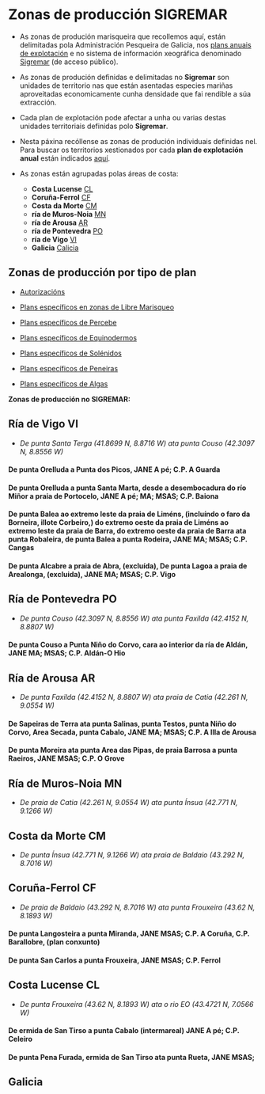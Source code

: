# Zonas de producción SIGREMAR


* As zonas de produción marisqueira que recollemos aquí, están delimitadas pola Administración Pesqueira de Galicia, nos [plans anuais de explotación][] e no sistema de información xeográfica denominado [Sigremar][] (de acceso público).

* As zonas de produción definidas e delimitadas no __Sigremar__ son unidades de territorio nas que están asentadas especies mariñas aproveitadas economicamente cunha densidade que fai rendible a súa extracción. 

* Cada plan de explotación pode afectar a unha ou varias destas unidades territoriais definidas polo __Sigremar__. 

* Nesta páxina recóllense as zonas de produción individuais definidas nel.  
 Para buscar os territorios xestionados por cada __plan de explotación anual__ están indicados [aquí](IndiceZonasPlan.md).

* As zonas están agrupadas polas áreas de costa:

	+ __Costa Lucense__ [CL](#Costa_Lucense_CL)
	+ __Coruña-Ferrol__ [CF](#Coruña-Ferrol_CF)
	+ __Costa da Morte__ [CM](#Costa_da_Morte_CM)
	+ __ría de Muros-Noia__ [MN](#Ría_de_Muros-Noia_MN)
	+ __ría de Arousa__ [AR](#Ría_de_Arousa_AR)
	+ __ría de Pontevedra__ [PO](Ría_de_Pontevedra_PO)
	+ __ría de Vigo__ [VI](#Ría_de_Vigo_VI)
	+ __Galicia__ [Calicia](#Galicia)

## Zonas de producción por tipo de plan

* [Autorizacións](ZonasDeProduccionAAUT.md)

* [Plans específicos en zonas de Libre Marisqueo](ZonasDeProduccionBESP.md)

* [Plans específicos de Percebe](ZonasDeProduccionDPER.md)

* [Plans específicos de Equinodermos](ZonasDeProduccionFEQD.md)

* [Plans específicos de Solénidos](ZonasDeProduccionGSOL.md)

* [Plans específicos de Peneiras](ZonasDeProduccionHPEN.md)

* [Plans específicos de Algas](ZonasDeProduccionIALG.md)



__Zonas de producción no SIGREMAR:__


## Ría de Vigo VI

* _De punta Santa Terga (41.8699 N, 8.8716 W) ata punta Couso (42.3097 N, 8.8556 W)_

#### De punta Orelluda a Punta dos Picos, JANE A pé; C.P. A Guarda

#### De punta Orelluda a punta Santa Marta, desde a desembocadura do río Miñor a praia de Portocelo, JANE A pé; MA; MSAS; C.P. Baiona

#### De punta Balea ao extremo leste da praia de Liméns, (incluíndo o faro da Borneira, illote Corbeiro,) do extremo oeste da praia de Liméns ao extremo leste da praia de Barra, do extremo oeste da praia de Barra ata punta Robaleira, de punta Balea a punta Rodeira, JANE MA; MSAS; C.P. Cangas

#### De punta Alcabre a praia de Abra, (excluída), De punta Lagoa a praia de Arealonga, (excluida), JANE MA; MSAS; C.P. Vigo



## Ría de Pontevedra PO

* _De punta Couso (42.3097 N, 8.8556 W) ata punta Faxilda (42.4152 N, 8.8807 W)_

#### De punta Couso a Punta Niño do Corvo, cara ao interior da ría de Aldán, JANE MA; MSAS; C.P. Aldán-O Hio



## Ría de Arousa AR

* _De punta Faxilda (42.4152 N, 8.8807 W) ata praia de Catia (42.261 N, 9.0554 W)_

#### De Sapeiras de Terra ata punta Salinas, punta Testos, punta Niño do Corvo, Area Secada, punta Cabalo, JANE MA; MSAS; C.P. A Illa de Arousa

#### De punta Moreira ata punta Area das Pipas, de praia Barrosa a punta Raeiros, JANE MSAS; C.P. O Grove



## Ría de Muros-Noia MN

* _De praia de Catia (42.261 N, 9.0554 W) ata punta Ínsua (42.771 N, 9.1266 W)_



## Costa da Morte CM

* _De punta Ínsua (42.771 N, 9.1266 W) ata praia de Baldaio (43.292 N, 8.7016 W)_



## Coruña-Ferrol CF

* _De praia de Baldaio (43.292 N, 8.7016 W)  ata punta Frouxeira (43.62 N, 8.1893 W)_

#### De punta Langosteira a punta Miranda, JANE MSAS; C.P. A Coruña, C.P. Barallobre, (plan conxunto)

#### De punta San Carlos a punta Frouxeira, JANE MSAS; C.P. Ferrol



## Costa Lucense CL

*  _De punta Frouxeira (43.62 N, 8.1893 W)  ata o rio EO (43.4721 N, 7.0566 W)_

#### De ermida de San Tirso a punta Cabalo (intermareal) JANE A pé; C.P. Celeiro

#### De punta Pena Furada, ermida de San Tirso ata punta Rueta, JANE MSAS;



## Galicia








 [Sigremar]: https://goo.gl/glKrkM
 [plans anuais de explotación]: http://goo.gl/4k6J1
